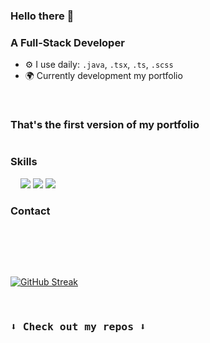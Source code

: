 ### Hello there 👋
### A Full-Stack Developer

- ⚙️ I use daily: `.java`, `.tsx`, `.ts`, `.scss`
- 🌍  Currently development my portfolio

<br> <!-- <p ><img height="250px"src="https://media3.giphy.com/media/xT5LMpSzVLSh2KycoM/giphy.gif?cid=ecf05e47snryexn9cny345cjqrvbdsl0gnyu8vbtoqenge7f&ep=v1_gifs_search&rid=giphy.gif&ct=g"></p> -->

<h3>That's the first version of my portfolio</h3>
<p>
<a href="https://devpedro10.github.io/Site-Portfolio/" target="_blank"><img src="https://img.shields.io/badge/website-495390?style=for-the-badge&logo=About.me&logoColor=white" alt=""></a>
</p>

<h3 >Skills</h3>
<p>
<img src="https://img.shields.io/badge/Python-495390?style=for-the-badge&logo=python&logoColor=white" alt=""> <img src="https://img.shields.io/badge/HTML-495390?style=for-the-badge&logo=html5&logoColor=white" alt=""> <img src="https://img.shields.io/badge/CSS-495390?&style=for-the-badge&logo=css3&logoColor=white" alt=""> <img 
src="https://img.shields.io/badge/JavaScript-495390?style=for-the-badge&logo=javascript&logoColor=white" alt=""> <img src="https://img.shields.io/badge/React-495390?style=for-the-badge&logo=react&logoColor=white"> <img src="https://img.shields.io/badge/Bootstrap-495390?style=for-the-badge&logo=bootstrap&logoColor=white"> <img src="https://img.shields.io/badge/Java-495390?style=for-the-badge&logo=java&logoColor=white">
</p>

<h3>Contact</h3>

<p>
<a href="mailto:natanpedrodasilva@gmail.com" target="_blank"><img src="https://img.shields.io/badge/Gmail-495390?style=for-the-badge&logo=gmail&logoColor=white" alt=""></a>
<a href="https://www.linkedin.com/in/nat%C3%A3-pedro-da-silva-735443218/" target="_blank"><img src="https://img.shields.io/badge/LinkedIn-495390?style=for-the-badge&logo=linkedin&logoColor=white" alt=""></a>
</p>

<br> 
<br>

<p >

<a href="https://git.io/streak-stats"><img src="https://github-readme-streak-stats.herokuapp.com?user=DevPedro10&theme=blueberry&date_format=M%20j%5B%2C%20Y%5D&card_width=500" alt="GitHub Streak" /></a></p>

<br>

<h3><samp>⬇️ Check out my repos ⬇️<samp></h3>
